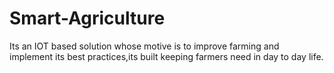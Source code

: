 # Smart-Agriculture
Its an IOT based solution whose motive is to improve farming and implement its best practices,its built keeping farmers need in day to
day life.
